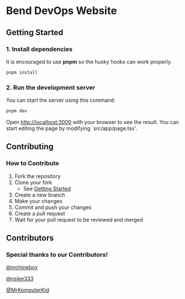 # Bend DevOps Website

## Getting Started

### 1. Install dependencies

It is encouraged to use **pnpm** so the husky hooks can work properly.

```bash
pnpm install
```

### 2. Run the development server

You can start the server using this command:

```bash
pnpm dev
```

Open [http://localhost:3000](http://localhost:3000) with your browser to see the result. You can start editing the page by modifying `src/app/page.tsx'.

## Contributing

### How to Contribute

1. Fork the repository
2. Clone your fork
   - See [Getting Started](https://github.com/bend-devops/benddevops?tab=readme-ov-file#getting-started)
3. Create a new branch
4. Make your changes
5. Commit and push your changes
6. Create a pull request
7. Wait for your pull request to be reviewed and merged

## Contributors

### Special thanks to our Contributors!

[@mchineboy](https://github.com/mchineboy)

[@nslee333](https://github.com/nslee333)

[@MrKomputerKid](https://github.com/MrKomputerKid)
